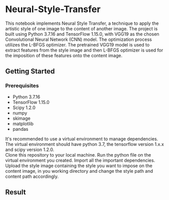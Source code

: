 # Neural-Style-Transfer

This notebook implements Neural Style Transfer, a technique to apply the artistic style of one image to the content of another image. The project is built using Python 3.7.16 and TensorFlow 1.15.0, with VGG19 as the chosen Convolutional Neural Network (CNN) model. The optimization process utilizes the L-BFGS optimizer. The pretrained VGG19 model is used to extract features from the style image and then L-BFGS optimizer is used for the imposition of these features onto the content image.

## Getting Started

### Prerequisites

- Python 3.7.16
- TensorFlow 1.15.0
- Scipy 1.2.0
- numpy
- skimage
- matplotlib
- pandas

It's recommended to use a virtual environment to manage dependencies. The virtual environment should have python 3.7, the tensorflow version 1.x.x and scipy version 1.2.0.  
Clone this repository to your local machine.
Run the python file on the virtual environment you created. Import all the important dependencies. 
Upload the style image containing the style you want to impose on the content image, in you working directory and change the style path and content path accordingly.

## Result








